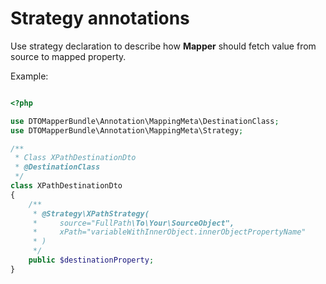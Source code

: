 

# Strategy annotations 

Use strategy declaration to describe how **Mapper** should fetch value from source to mapped property.


Example:
```php

<?php

use DTOMapperBundle\Annotation\MappingMeta\DestinationClass;
use DTOMapperBundle\Annotation\MappingMeta\Strategy;

/**
 * Class XPathDestinationDto
 * @DestinationClass
 */
class XPathDestinationDto
{
    /**
     * @Strategy\XPathStrategy(
     *     source="FullPath\To\Your\SourceObject",
     *     xPath="variableWithInnerObject.innerObjectPropertyName"
     * )
     */
    public $destinationProperty;
}

```